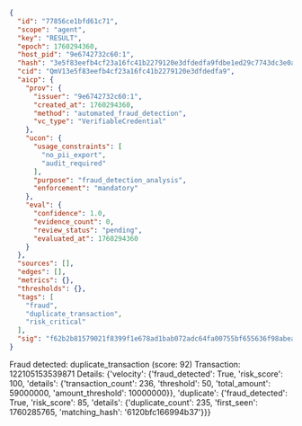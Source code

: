 ```json
{
  "id": "77856ce1bfd61c71",
  "scope": "agent",
  "key": "RESULT",
  "epoch": 1760294360,
  "host_pid": "9e6742732c60:1",
  "hash": "3e5f83eefb4cf23a16fc41b2279120e3dfdedfa9fdbe1ed29c7743dc3e0ac064",
  "cid": "QmV13e5f83eefb4cf23a16fc41b2279120e3dfdedfa9",
  "aicp": {
    "prov": {
      "issuer": "9e6742732c60:1",
      "created_at": 1760294360,
      "method": "automated_fraud_detection",
      "vc_type": "VerifiableCredential"
    },
    "ucon": {
      "usage_constraints": [
        "no_pii_export",
        "audit_required"
      ],
      "purpose": "fraud_detection_analysis",
      "enforcement": "mandatory"
    },
    "eval": {
      "confidence": 1.0,
      "evidence_count": 0,
      "review_status": "pending",
      "evaluated_at": 1760294360
    }
  },
  "sources": [],
  "edges": [],
  "metrics": {},
  "thresholds": {},
  "tags": [
    "fraud",
    "duplicate_transaction",
    "risk_critical"
  ],
  "sig": "f62b2b81579021f8399f1e678ad1bab072adc64fa00755bf655636f98abeac8e"
}
```

Fraud detected: duplicate_transaction (score: 92)
Transaction: 122105153539871
Details: {'velocity': {'fraud_detected': True, 'risk_score': 100, 'details': {'transaction_count': 236, 'threshold': 50, 'total_amount': 59000000, 'amount_threshold': 10000000}}, 'duplicate': {'fraud_detected': True, 'risk_score': 85, 'details': {'duplicate_count': 235, 'first_seen': 1760285765, 'matching_hash': '6120bfc166994b37'}}}